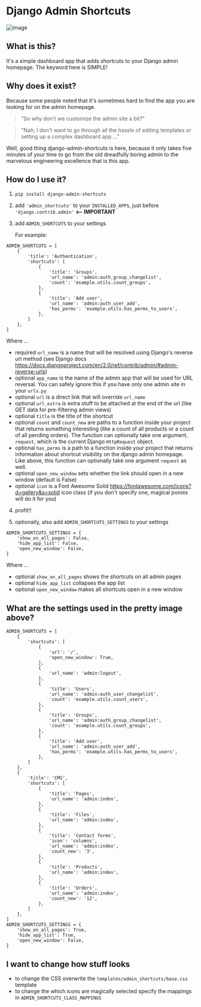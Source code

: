 # Django Admin Shortcuts

![image](https://raw.github.com/alesdotio/django-admin-shortcuts/gh-pages/images/django-admin-shortcuts.png)


## What is this?

It's a simple dashboard app that adds shortcuts to your Django admin homepage. The keyword here is SIMPLE!


## Why does it exist?

Because some people noted that it's sometimes hard to find the app you are looking for on the admin homepage.

> "So why don't we customize the admin site a bit?"

> "Nah, I don't want to go through all the hassle of editing templates or setting up a complex dashboard app ..."

Well, good thing django-admin-shortcuts is here, because it only takes five minutes of your time to go from the old
dreadfully boring admin to the marvelous engineering excellence that is this app.


## How do I use it?

1) `pip install django-admin-shortcuts`

2) add `'admin_shortcuts'` to your `INSTALLED_APPS`, just before `'django.contrib.admin'` **<-- IMPORTANT**

3) add `ADMIN_SHORTCUTS` to your settings

    For example:

```
ADMIN_SHORTCUTS = [
    {
        'title': 'Authentication',
        'shortcuts': [
            {
                'title': 'Groups',
                'url_name': 'admin:auth_group_changelist',
                'count': 'example.utils.count_groups',
            },
            {
                'title': 'Add user',
                'url_name': 'admin:auth_user_add',
                'has_perms': 'example.utils.has_perms_to_users',
            },
        ]
    },
]
```

Where ...

* required `url_name` is a name that will be resolved using Django's reverse url method (see Django docs https://docs.djangoproject.com/en/2.0/ref/contrib/admin/#admin-reverse-urls)
* optional `app_name` is the name of the admin app that will be used for URL reversal. You can safely ignore this if you have only one admin site in your ``urls.py``
* optional `url` is a direct link that will override `url_name`
* optional `url_extra` is extra stuff to be attached at the end of the url (like GET data for pre-filtering admin views)
* optional `title` is the title of the shortcut
* optional `count` and `count_new` are paths to a function inside your project that returns something interesting (like a count of all products or a count of all pending orders).
  The function can optionally take one argument, `request`, which is the current Django `HttpRequest` object.
* optional `has_perms` is a path to a function inside your project that returns information about shortcut visibility on the django admin homepage.
  Like above, this function can optionally take one argument `request` as well.
* optional `open_new_window` sets whether the link should open in a new window (default is False)
* optional `icon` is a Font Awesome Solid https://fontawesome.com/icons?d=gallery&s=solid icon class (if you don't specify one, magical ponies will do it for you)

4) profit!!

5) optionally, also add ``ADMIN_SHORTCUTS_SETTINGS`` to your settings

```
ADMIN_SHORTCUTS_SETTINGS = {
    'show_on_all_pages': False,
    'hide_app_list': False,
    'open_new_window': False,
}
```


Where ...

* optional `show_on_all_pages` shows the shortcuts on all admin pages
* optional `hide_app_list` collapses the app list
* optional `open_new_window` makes all shortcuts open in a new window


## What are the settings used in the pretty image above?

```
ADMIN_SHORTCUTS = [
    {
        'shortcuts': [
            {
                'url': '/',
                'open_new_window': True,
            },
            {
                'url_name': 'admin:logout',
            },
            {
                'title': 'Users',
                'url_name': 'admin:auth_user_changelist',
                'count': 'example.utils.count_users',
            },
            {
                'title': 'Groups',
                'url_name': 'admin:auth_group_changelist',
                'count': 'example.utils.count_groups',
            },
            {
                'title': 'Add user',
                'url_name': 'admin:auth_user_add',
                'has_perms': 'example.utils.has_perms_to_users',
            },
        ]
    },
    {
        'title': 'CMS',
        'shortcuts': [
            {
                'title': 'Pages',
                'url_name': 'admin:index',
            },
            {
                'title': 'Files',
                'url_name': 'admin:index',
            },
            {
                'title': 'Contact forms',
                'icon': 'columns',
                'url_name': 'admin:index',
                'count_new': '3',
            },
            {
                'title': 'Products',
                'url_name': 'admin:index',
            },
            {
                'title': 'Orders',
                'url_name': 'admin:index',
                'count_new': '12',
            },
        ]
    },
]
ADMIN_SHORTCUTS_SETTINGS = {
    'show_on_all_pages': True,
    'hide_app_list': True,
    'open_new_window': False,
}
```


## I want to change how stuff looks

* to change the CSS overwrite the ``templates/admin_shortcuts/base.css`` template
* to change the which icons are magically selected specify the mappings in ``ADMIN_SHORTCUTS_CLASS_MAPPINGS``

